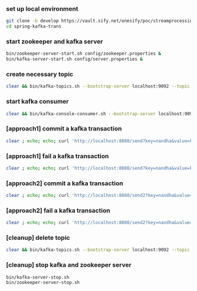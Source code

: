 ### set up local environment

``` sh
git clone -b develop https://vault.sify.net/onesify/poc/streamprocessing.git spring-kafka-trans
cd spring-kafka-trans
```
### start zookeeper and kafka server
``` sh
bin/zookeeper-server-start.sh config/zookeeper.properties &
bin/kafka-server-start.sh config/server.properties &
```
### create necessary topic
``` sh
clear && bin/kafka-topics.sh --bootstrap-server localhost:9092 --topic user --create
```
### start kafka consumer
``` sh
clear && bin/kafka-console-consumer.sh --bootstrap-server localhost:9092 --topic user
```
### [approach1] commit a kafka transaction
``` sh
clear ; echo; echo; curl 'http://localhost:8080/send?key=nandha&value=kumar&fail=false'; echo; echo;
```
### [approach1] fail a kafka transaction
``` sh
clear ; echo; echo; curl 'http://localhost:8080/send?key=nandha&value=kumar&fail=true'; echo; echo;
```
### [approach2] commit a kafka transaction
``` sh
clear ; echo; echo; curl 'http://localhost:8080/send2?key=nandha&value=kumar&fail=false'; echo; echo;
```
### [approach2] fail a kafka transaction
``` sh
clear ; echo; echo; curl 'http://localhost:8080/send2?key=nandha&value=kumar&fail=true'; echo; echo;
```
### [cleanup] delete topic
``` sh
clear && bin/kafka-topics.sh --bootstrap-server localhost:9092 --topic user --delete
```
### [cleanup] stop kafka and zookeeper server
``` sh
bin/kafka-server-stop.sh
bin/zookeeper-server-stop.sh
```